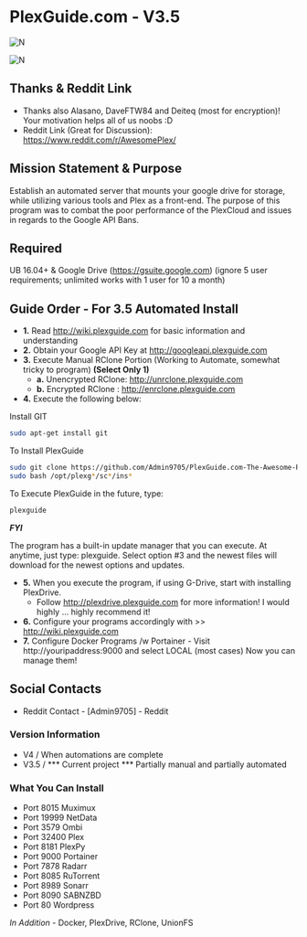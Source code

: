 # PlexGuide.com - V3.5

![N](https://preview.ibb.co/gdXE0m/Snip20171029_22.png)

![N](https://preview.ibb.co/j0Vexb/Snip20171111_4.png)

## Thanks & Reddit Link
- Thanks also Alasano, DaveFTW84 and Deiteq (most for encryption)! Your motivation helps all of us noobs :D
- Reddit Link (Great for Discussion): https://www.reddit.com/r/AwesomePlex/

## Mission Statement & Purpose

Establish an automated server that mounts your google drive for storage, while utilizing various tools and Plex as a front-end.  The purpose of this program was to combat the poor performance of the PlexCloud and issues in regards to the Google API Bans.  

## Required

UB 16.04+ & Google Drive (https://gsuite.google.com) (ignore 5 user requirements; unlimited works with 1 user for 10 a month)

## Guide Order - For 3.5 Automated Install

- **1.** Read http://wiki.plexguide.com for basic information and understanding
- **2.** Obtain your Google API Key at http://googleapi.plexguide.com
- **3.** Execute Manual RClone Portion (Working to Automate, somewhat tricky to program) **(Select Only 1)**
    - **a.** Unencrypted RClone: http://unrclone.plexguide.com
    - **b.** Encrypted RClone  : http://enrclone.plexguide.com
- **4.** Execute the following below:

Install GIT
```sh
sudo apt-get install git
```

To Install PlexGuide
```sh
sudo git clone https://github.com/Admin9705/PlexGuide.com-The-Awesome-Plex-Server.git /opt/plexguide
sudo bash /opt/plexg*/sc*/ins*
```

To Execute PlexGuide in the future, type:
```sh
plexguide
```

***FYI***

The program has a built-in update manager that you can execute.  At anytime, just type: plexguide.  Select option #3 and the newest files will download for the newest options and updates.

- **5.** When you execute the program, if using G-Drive, start with installing PlexDrive.
  - Follow http://plexdrive.plexguide.com for more information! I would highly ... highly recommend it!
- **6.** Configure your programs accordingly with >> http://wiki.plexguide.com
- **7.** Configure Docker Programs /w Portainer - Visit http://youripaddress:9000 and select LOCAL (most cases) Now you can manage them!

## Social Contacts

- Reddit Contact  - [Admin9705] - Reddit

### Version Information
- V4   / When automations are complete
- V3.5 / *** Current project *** Partially manual and partially automated

### What You Can Install

- Port 8015   Muximux
- Port 19999  NetData
- Port 3579   Ombi
- Port 32400  Plex
- Port 8181   PlexPy
- Port 9000   Portainer
- Port 7878   Radarr
- Port 8085   RuTorrent
- Port 8989   Sonarr
- Port 8090   SABNZBD
- Port 80     Wordpress

*In Addition* - Docker, PlexDrive, RClone, UnionFS

